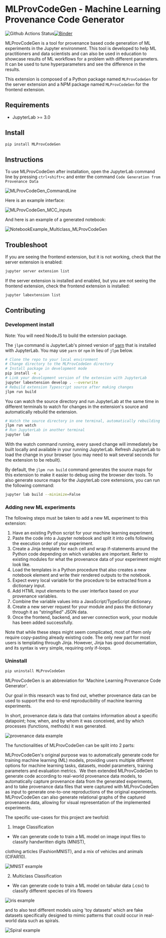 # MLProvCodeGen - Machine Learning Provenance Code Generator

![Github Actions Status](https://github.com/fusion-jena/MLProvCodeGen/workflows/Build/badge.svg)[![Binder](https://mybinder.org/badge_logo.svg)](https://mybinder.org/v2/gh/fusion-jena/MLProvCodeGen/main?urlpath=lab)

MLProvCodeGen is a tool for provenance based code generation of ML experiments in the Jupyter environment. This tool is developed to help ML practitioners and data scientists and can also be used in education to showcase results of ML workflows for a problem with different parameters. It can be used to tune hyperparameters and see the difference in the results.


This extension is composed of a Python package named `MLProvCodeGen`
for the server extension and a NPM package named `MLProvCodeGen`
for the frontend extension.


## Requirements

* JupyterLab >= 3.0

## Install

```bash
pip install MLProvCodeGen
```
## Instructions

To use MLProvCodeGen after installation, open the JupyterLab command line by pressing `ctrl+shift+c` and enter the command
`Code Generation from Provenance Data`

![MLProvCodeGen_CommandLine](https://user-images.githubusercontent.com/85288390/135293768-380ba9d1-338a-4d18-96bb-b35a11fb70a7.PNG)

Here is an example interface:

![MLProvCodeGen_MCC_inputs](https://user-images.githubusercontent.com/85288390/135294673-c435f433-011e-488a-8222-0f53d7c39469.PNG)

And here is an example of a generated notebook:

![NotebookExample_Multiclass_MLProvCodeGen](https://user-images.githubusercontent.com/85288390/135294765-5abdda78-efe7-4549-b0bb-aa91099f1351.PNG)


## Troubleshoot

If you are seeing the frontend extension, but it is not working, check
that the server extension is enabled:

```bash
jupyter server extension list
```

If the server extension is installed and enabled, but you are not seeing
the frontend extension, check the frontend extension is installed:

```bash
jupyter labextension list
```


## Contributing

### Development install

Note: You will need NodeJS to build the extension package.

The `jlpm` command is JupyterLab's pinned version of
[yarn](https://yarnpkg.com/) that is installed with JupyterLab. You may use
`yarn` or `npm` in lieu of `jlpm` below.

```bash
# Clone the repo to your local environment
# Change directory to the MLProvCodeGen directory
# Install package in development mode
pip install -e .
# Link your development version of the extension with JupyterLab
jupyter labextension develop . --overwrite
# Rebuild extension Typescript source after making changes
jlpm run build
```

You can watch the source directory and run JupyterLab at the same time in different terminals to watch for changes in the extension's source and automatically rebuild the extension.

```bash
# Watch the source directory in one terminal, automatically rebuilding when needed
jlpm run watch
# Run JupyterLab in another terminal
jupyter lab
```

With the watch command running, every saved change will immediately be built locally and available in your running JupyterLab. Refresh JupyterLab to load the change in your browser (you may need to wait several seconds for the extension to be rebuilt).

By default, the `jlpm run build` command generates the source maps for this extension to make it easier to debug using the browser dev tools. To also generate source maps for the JupyterLab core extensions, you can run the following command:

```bash
jupyter lab build --minimize=False
```
### Adding new ML experiments

The following steps must be taken to add a new ML experiment to this extension:

1.	Have an existing Python script for your machine learning experiment.
2.	Paste the code into a Jupyter notebook and split it into cells following the execution order of your experiment.
3.	Create a Jinja template for each cell and wrap if-statements around the Python code depending on which variables are important. Refer to existing modules for what the provenance data of your experiment might look like.
4.	Load the templates in a Python procedure that also creates a new notebook element and write their rendered outputs to the notebook.
5.	Expect every local variable for the procedure to be extracted from a dictionary input.
6.	Add HTML input elements to the user interface based on your provenance variables.
7.	Combine the variable values into a JavaScript/TypeScript dictionary.
8.	Create a new server request for your module and pass the dictionary through it as “stringified” JSON data.
9.	Once the frontend, backend, and server connection work, your module has been added successfully.

Note that while these steps might seem complicated, most of them only require copy-pasting already existing code. The only new part for most users is templating through Jinja. However, Jinja has good documentation, and its syntax is very simple, requiring only if-loops.



### Uninstall

```bash
pip uninstall MLProvCodeGen
```




MLProvCodeGen is an abbreviation for 'Machine Learning Provenance Code Generator'.

Our goal in this research was to find out, whether provenance data can be used to support the end-to-end reproducibility of machine learning experiments.

In short, provenance data is data that contains information about a specific datapoint; how, when, and by whom it was conceived, and by which processes (functions, methods) it was generated.

![provenance data example](https://user-images.githubusercontent.com/85288390/184615649-925cc96b-9372-4e27-90eb-1fe2e20c2f98.PNG)

The functionalities of MLProvCodeGen can be split into 2 parts:

MLProvCodeGen's original purpose was to automatically generate code for training machine learning (ML) models, providing users multiple different options for machine learning tasks, datasets, model parameters, training parameters and evaluation metrics. 
We then extended MLProvCodeGen to generate code according to real-world provenance data models, to automatically capture provenance data from the generated experiments, and to take provenance data files that were captured with MLProvCodeGen as input to generate one-to-one reproductions of the original experiments.
MLProvCodeGen can also generate relational graphs of the captured provenance data, allowing for visual representation of the implemented experiments.



The specific use-cases for this project are twofold: 

1. Image Classification
- We can generate code to train a ML model on image input files to classify handwritten digits (MNIST),

clothing articles (FashionMNIST), and a mix of vehicles and animals (CIFAR10).

![MNIST example](https://user-images.githubusercontent.com/85288390/184615694-2ca7f720-3a8a-4775-8ed3-921fabc1294b.PNG)

2. Multiclass Classification
- We can generate code to train a ML model on tabular data (.csv) to classify different species of iris flowers

![iris example](https://user-images.githubusercontent.com/85288390/184615789-0f307120-43ff-4bc1-b95f-67efe139fa1e.PNG)

and to also test different models using 'toy datasets' which are fake datasets specifically designed to mimic patterns that could occur in real-world data such as spirals.


![Spiral example](https://user-images.githubusercontent.com/85288390/184615851-3f19081c-0b30-4c42-b314-41caa72f7f53.PNG)



